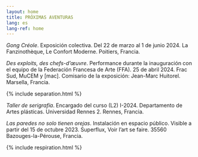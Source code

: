 ```yaml
---
layout: home
title: PRÓXIMAS AVENTURAS
lang: es
lang-ref: home
---
```


*Gong Créole*. Exposición colectiva. Del 22 de marzo al 1 de junio 2024. La Fanzinothèque, Le Confort Moderne. Poitiers, Francia.

*Des exploits, des chefs-d’œuvre*. Performance durante la inauguración con el equipo de la Federación Francesa de Arte (FFA). 25 de abril 2024. Frac Sud, MuCEM y \[mac]. Comisario de la exposición: Jean-Marc Huitorel. Marsella, Francia.

{% include separation.html %}

*Taller de serigrafía*. Encargado del curso (L2) I-2024. Departamento de Artes plásticas. Universidad Rennes 2. Rennes, Francia.

*Las paredes no solo tienen orejas*. Instalación en espacio público. Visible a partir del 15 de octubre 2023. Superflux, Voir l’art se faire. 35560 Bazouges-la-Pérouse, Francia.

{% include respiration.html %}
